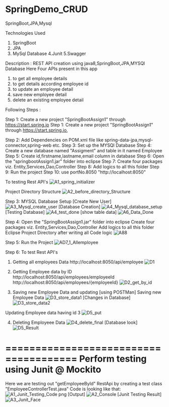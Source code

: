 # SpringDemo_CRUD
SpringBoot,JPA,Mysql

Technologies Used
1. SpringBoot
2. JPA
3. MySql Database
4.Junit
5.Swagger

Description : REST API creation using java8,SpringBoot,JPA,MYSQl Database
Here Four APIs present in this app
1. to get all employee details
2. to get details according employee id
3. to update an employee detail
4. save new employee detail
5. delete an existing employee detail

Following Steps :

Step 1: Create a new project "SpringBootAssign1" through https://start.spring.io
Step 1: Create a new project "SpringBootAssign1" through https://start.spring.io,

Step 2: Add Dependencies on POM.xml file like spring-data-jpa,mysql-connector,spring-web etc.
Step 3: Set up the MYSQl Database 
Step 4: Create a new database named "Assigment" and table in it named Employee
Step 5: Create id,firstname,lastname,email column in database
Step 6: Open the "springbootAssign1.jar" folder into eclipse
Step 7: Create four packages viz. Entity,Services,Dao,Controller
Step 8: Add logics to all this folder 
Step 9: Run the project
Step 10: use portNo.8050 "http://localhost:8050"

To testing Rest API's
![A1_spring_initializer](https://user-images.githubusercontent.com/55799798/134897739-08b2698a-62fa-4613-9d45-75a7a0805af2.PNG)

Project Directory Structure 
![A2_before_directory_Structure](https://user-images.githubusercontent.com/55799798/134898199-0c514cd4-a607-4372-b6e4-a5dec48db937.PNG)

Step 3: MYSQL Database Setup
[Create New User]
![A3_Mysql_create_user](https://user-images.githubusercontent.com/55799798/134898617-48cdfe65-fc5d-4d68-965f-1eff3182a8f6.PNG)
[Database Creation]
![A4_Mysql_database_setup](https://user-images.githubusercontent.com/55799798/134898679-8765eb99-d32f-4518-a3ab-9fb24d6a3ae9.PNG)
[Testing Database]
![A4_test_done](https://user-images.githubusercontent.com/55799798/134898751-afae1c2a-1767-4c88-9ef1-eff3e3282742.PNG)
[show table data]
![A6_Data_Done](https://user-images.githubusercontent.com/55799798/134898433-869021ba-83b8-45c6-b720-76a121265f20.PNG)

Step 4: Open the "SpringBootAssign1.jar" folder into eclipse
Create four packages viz. Entity,Services,Dao,Controller
Add logics to all this folder 
Eclipse Project Directory after writing all Code logic
![A88](https://user-images.githubusercontent.com/55799798/134899390-1f6fa4f1-f4f7-4ebd-b385-95939c63eb10.PNG)

Step 5: Run the Project
![AD7_1_Allemployee](https://user-images.githubusercontent.com/55799798/134899816-9e916563-c2ec-4ef3-8c66-a9ce5fb6ac30.PNG)

Step 6: To test Rest API's

1. Getting all employees Data
http://localhost:8050/api/employee
![D1](https://user-images.githubusercontent.com/55799798/134899869-cebc1bdd-c115-4af3-98d5-00311f3c88e8.PNG)

2. Getting Employee data by ID 
http://localhost:8050/api/employees/employeeId
http://localhost:8050/api/employees/{employeeId}
![D2_get_by_id](https://user-images.githubusercontent.com/55799798/134899909-de869f44-6044-4ee9-a561-73f06f3fb7b6.PNG)

3. Saving new Employee Data and updating 
[using POSTMan]
Saving new Employee Data
![D3_store_data1](https://user-images.githubusercontent.com/55799798/134900067-e0c69177-d20d-4ff2-bb8d-f0b2e93df336.PNG)
[Changes in Database]
![D3_store_data2](https://user-images.githubusercontent.com/55799798/134900152-11f511f0-2c4a-4895-a25b-59e7c82d042b.PNG)

Updating Employee data having id 3
![D5_put](https://user-images.githubusercontent.com/55799798/134900237-d0b6a49a-9801-417e-a5b4-c653b7fa024c.PNG)

4. Deleting Employeee Data
![D4_delete_final](https://user-images.githubusercontent.com/55799798/134900410-76bdad0f-39ec-4fe7-a1ab-d0f071116a2f.PNG)
[Database look]
![D5_Result](https://user-images.githubusercontent.com/55799798/134900464-f99c90c0-e8cf-4de6-878a-038f7bf00563.PNG)

======================================
Perform testing using Junit @ Mockito
======================================
Here we are testing out "getEmployeeById" RestApi by creating a test class "EmployeeControllerTest.java"
Code is looking like that:
![A1_Junit_Testing_Code png](https://user-images.githubusercontent.com/55799798/135252104-4e4f0236-5701-4aee-9f04-89c6933b20e9.png)
[Output]
![A2_Console](https://user-images.githubusercontent.com/55799798/135252233-de853f81-f72e-48b5-b954-fe9cb6238cfb.JPG)
[Junit Testing Result]
![A3_Junit_Face](https://user-images.githubusercontent.com/55799798/135252310-98bd865a-4a55-40f7-b6fe-0fa444af0c35.JPG)







